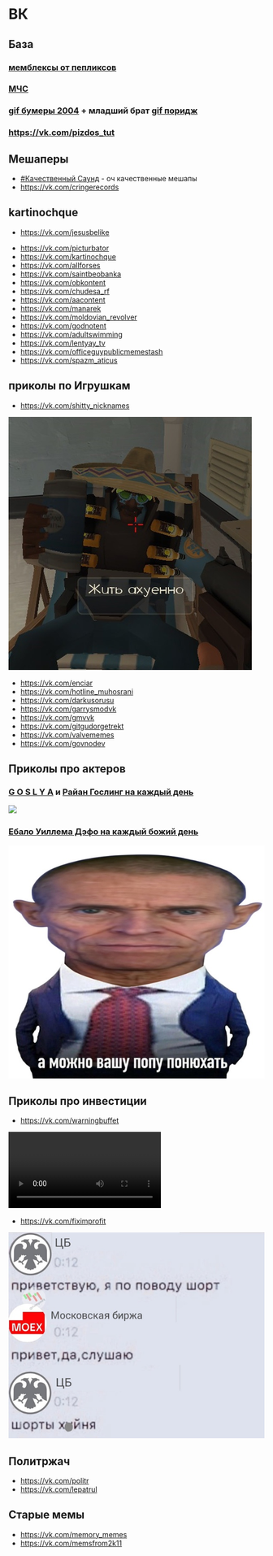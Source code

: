 # ВК

## База

### [мемблексы от пепликсов](https://vk.com/peplix)

### [МЧС](https://vk.com/men4s)

<div id="vk_post_-202146149_16773"></div>
<script type="text/javascript" src="https://vk.com/js/api/openapi.js?169"></script>
<script type="text/javascript">
  (function() {
    VK.Widgets.Post("vk_post_-202146149_16773", -202146149, 16773, 'BFTjELRHzQvB_1A_QzR9LcVMljc');
  }());
</script>

### [gif бумеры 2004](https://vk.com/gif_boomer) + младший брат [gif поридж](https://vk.com/gif_poridge)

<div id="vk_post_-205680857_41022"></div>
<script type="text/javascript" src="https://vk.com/js/api/openapi.js?169"></script>
<script type="text/javascript">
  (function() {
    VK.Widgets.Post("vk_post_-205680857_41022", -205680857, 41022, '_MMbPkIlaxFYMaSat5XgPhGTKj8');
  }());
</script>

### https://vk.com/pizdos_tut

## Мешаперы

- [#Качественный Саунд](https://vk.com/highqualitysound) - оч качественные мешапы
- https://vk.com/cringerecords

## kartinochque

- https://vk.com/jesusbelike

<div id="vk_post_-149952802_86656"></div>
<script type="text/javascript" src="https://vk.com/js/api/openapi.js?169"></script>
<script type="text/javascript">
  (function() {
    VK.Widgets.Post("vk_post_-149952802_86656", -149952802, 86656, 'YDPj8TxwhG600g3x3hb_sRY236o');
  }());
</script>

- https://vk.com/picturbator
- https://vk.com/kartinochque
- https://vk.com/allforses
- https://vk.com/saintbeobanka
- https://vk.com/obkontent
- https://vk.com/chudesa_rf
- https://vk.com/aacontent
- https://vk.com/manarek
- https://vk.com/moldovian_revolver
- https://vk.com/godnotent
- https://vk.com/adultswimming
- https://vk.com/lentyay_tv
- https://vk.com/officeguypublicmemestash
- https://vk.com/spazm_aticus

## приколы по Игрушкам

- https://vk.com/shitty_nicknames

<img src="life-is-good.jpg">

- https://vk.com/enciar
- https://vk.com/hotline_muhosrani
- https://vk.com/darkusorusu
- https://vk.com/garrysmodvk
- https://vk.com/gmvvk
- https://vk.com/gitgudorgetrekt
- https://vk.com/valvememes
- https://vk.com/govnodev

## Приколы про актеров

### [G O S L Y A](https://vk.com/goslyaa) и [Райан Гослинг на каждый день](https://vk.com/goslingdaily)

<img src="goslya.gif">

### [Ебало Уиллема Дэфо на каждый божий день](https://vk.com/dafoe_every_day)

![Дефо](dafoe.jpg)

## Приколы про инвестиции

- https://vk.com/warningbuffet

<video controls><source src="./telezhka.mp4" type="video/mp4"></video>


- https://vk.com/fiximprofit

![Когда началась СВО, торговля в шорт была запрещена](short.jpg)



## Политржач

- https://vk.com/politr
- https://vk.com/lepatrul

## Старые мемы

- https://vk.com/memory_memes
- https://vk.com/memsfrom2k11